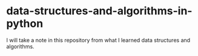 # data-structures-and-algorithms-in-python
I will take a note in this repository from what I learned data structures and algorithms.
